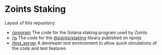 # Zoints Staking

Layout of this repository:

* [/program](/program) The code for the Solana staking program used by Zoints
* [/js](/js) The code for the [@zoints/staking](https://www.npmjs.com/package/@zoints/staking) library published on npmjs
* [/test_server](/test_server) A developer test environment to allow quick simulations of the code and test features